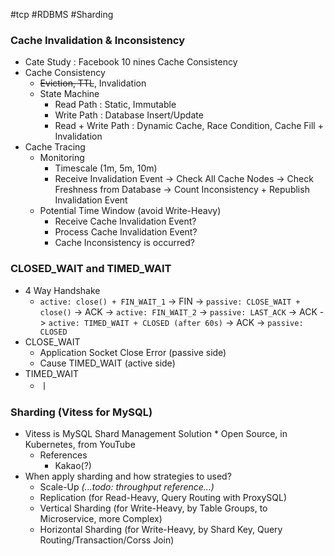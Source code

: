 #tcp #RDBMS #Sharding

### Cache Invalidation & Inconsistency
* Cate Study : Facebook 10 nines Cache Consistency
* Cache Consistency
	* ~~Eviction, TTL~~, Invalidation
	* State Machine
		* Read Path : Static, Immutable
		* Write Path : Database Insert/Update
		* Read + Write Path : Dynamic Cache, Race Condition, Cache Fill + Invalidation
* Cache Tracing
	* Monitoring
		* Timescale (1m, 5m, 10m)
		* Receive Invalidation Event
		  -> Check All Cache Nodes
		  -> Check Freshness from Database
		  -> Count Inconsistency + Republish Invalidation Event
	* Potential Time Window (avoid Write-Heavy)
		* Receive Cache Invalidation Event?
		* Process Cache Invalidation Event?
		* Cache Inconsistency is occurred?

### CLOSED_WAIT and TIMED_WAIT
* 4 Way Handshake
	* `active: close() + FIN_WAIT_1` -> FIN
	 -> `passive: CLOSE_WAIT + close()` -> ACK
	 -> `active: FIN_WAIT_2`
	 -> `passive: LAST_ACK` -> ACK
	 -> `active: TIMED_WAIT + CLOSED (after 60s)` -> ACK
	 -> `passive: CLOSED`
 * CLOSE_WAIT
	 * Application Socket Close Error (passive side)
	 * Cause TIMED_WAIT (active side)
 * TIMED_WAIT
	 * ㅣ
### Sharding (Vitess for MySQL)
* Vitess is MySQL Shard Management Solution
	* Open Source, in Kubernetes, from YouTube
	* References
		* Kakao(?)
* When apply sharding and how strategies to used?
	* Scale-Up *(...todo: throughput reference...)*
	* Replication (for Read-Heavy, Query Routing with ProxySQL)
	* Vertical Sharding (for Write-Heavy, by Table Groups, to Microservice, more Complex)
	* Horizontal Sharding (for Write-Heavy, by Shard Key, Query Routing/Transaction/Corss Join)

